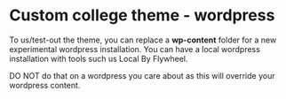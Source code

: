 # Custom college theme - wordpress

To us/test-out the theme, you can replace a **wp-content** folder for a new experimental wordpress installation. You can have a local wordpress installation with tools such us Local By Flywheel.

DO NOT do that on a wordpress you care about as this will override your wordpress content.
